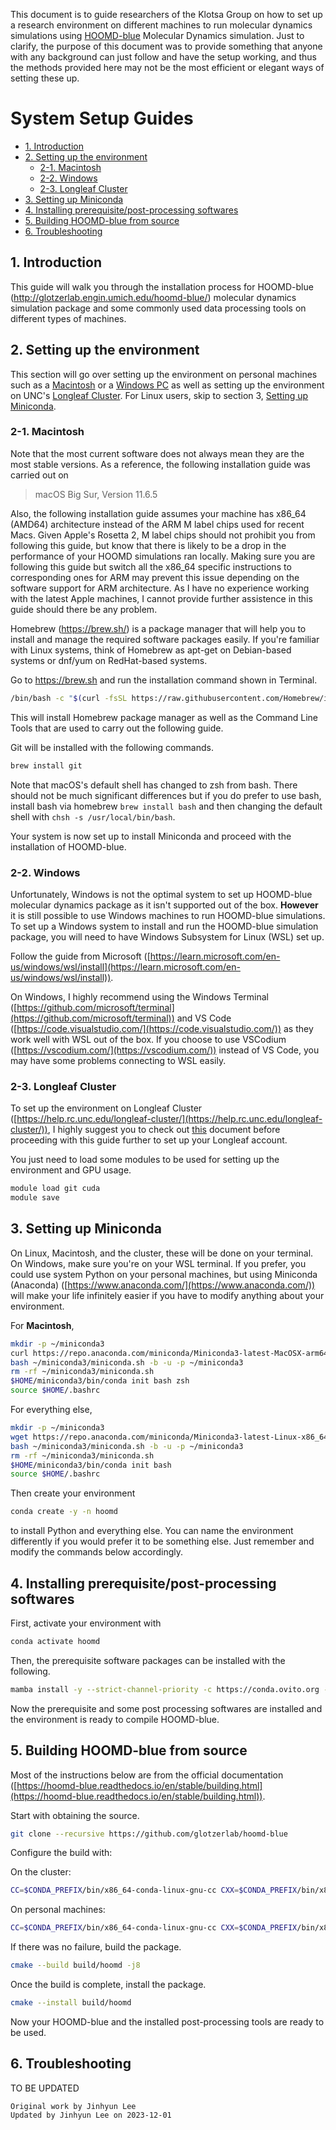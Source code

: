 This document is to guide researchers of the Klotsa Group on how to set up a research environment on different machines to run molecular dynamics simulations using [HOOMD-blue](http://glotzerlab.engin.umich.edu/hoomd-blue/) Molecular Dynamics simulation. Just to clarify, the purpose of this document was to provide something that anyone with any background can just follow and have the setup working, and thus the methods provided here may not be the most efficient or elegant ways of setting these up.

# System Setup Guides

- [1. Introduction](#1-introduction)
- [2. Setting up the environment](#2-setting-up-the-environment)
  - [2-1. Macintosh](#2-1-macintosh)
  - [2-2. Windows](#2-2-windows)
  - [2-3. Longleaf Cluster](#2-3-longleaf-cluster)
- [3. Setting up Miniconda](#3-setting-up-miniconda)
- [4. Installing prerequisite/post-processing softwares](#4-installing-prerequisitepost-processing-softwares)
- [5. Building HOOMD-blue from source](#5-building-hoomd-blue-from-source)
- [6. Troubleshooting](#6-troubleshooting)

## 1. Introduction

This guide will walk you through the installation process for HOOMD-blue (<http://glotzerlab.engin.umich.edu/hoomd-blue/>) molecular dynamics simulation package and some commonly used data processing tools on different types of machines.

## 2. Setting up the environment

This section will go over setting up the environment on personal machines such as a [Macintosh](#2-1-macintosh) or a [Windows PC](#2-2-windows) as well as setting up the environment on UNC's [Longleaf Cluster](#2-3-longleaf-cluster). For Linux users, skip to section 3, [Setting up Miniconda](#3-setting-up-Miniconda).

### 2-1. Macintosh

Note that the most current software does not always mean they are the most stable versions. As a reference, the following installation guide was carried out on
>macOS Big Sur, Version 11.6.5

Also, the following installation guide assumes your machine has x86_64 (AMD64) architecture instead of the ARM M label chips used for recent Macs. Given Apple's Rosetta 2, M label chips should not prohibit you from following this guide, but know that there is likely to be a drop in the performance of your HOOMD simulations ran locally. Making sure you are following this guide but switch all the x86_64 specific instructions to corresponding ones for ARM may prevent this issue depending on the software support for ARM architecture. As I have no experience working with the latest Apple machines, I cannot provide further assistence in this guide should there be any problem.

Homebrew (<https://brew.sh/>) is a package manager that will help you to install and manage the required software packages easily. If you're familiar with Linux systems, think of Homebrew as apt-get on Debian-based systems or dnf/yum on RedHat-based systems.

Go to <https://brew.sh> and run the installation command shown in Terminal.

```zsh
/bin/bash -c "$(curl -fsSL https://raw.githubusercontent.com/Homebrew/install/HEAD/install.sh)"
```

This will install Homebrew package manager as well as the Command Line Tools that are used to carry out the following guide.

Git will be installed with the following commands.

```zsh
brew install git
```

Note that macOS's default shell has changed to zsh from bash. There should not be much significant differences but if you do prefer to use bash, install bash via homebrew `brew install bash` and then changing the default shell with `chsh -s /usr/local/bin/bash`.

Your system is now set up to install Miniconda and proceed with the installation of HOOMD-blue.

### 2-2. Windows

Unfortunately, Windows is not the optimal system to set up HOOMD-blue molecular dynamics package as it isn't supported out of the box. **However** it is still possible to use Windows machines to run HOOMD-blue simulations. To set up a Windows system to install and run the HOOMD-blue simulation package, you will need to have Windows Subsystem for Linux (WSL) set up.

Follow the guide from Microsoft ([https://learn.microsoft.com/en-us/windows/wsl/install](https://learn.microsoft.com/en-us/windows/wsl/install)).

On Windows, I highly recommend using the Windows Terminal ([https://github.com/microsoft/terminal](https://github.com/microsoft/terminal)) and VS Code ([https://code.visualstudio.com/](https://code.visualstudio.com/)) as they work well with WSL out of the box. If you choose to use VSCodium ([https://vscodium.com/](https://vscodium.com/)) instead of VS Code, you may have some problems connecting to WSL easily.

### 2-3. Longleaf Cluster

To set up the environment on Longleaf Cluster ([https://help.rc.unc.edu/longleaf-cluster/](https://help.rc.unc.edu/longleaf-cluster/)), I highly suggest you to check out [this](../misc_guides/setting_up_supercomputer_account.md) document before proceeding with this guide further to set up your Longleaf account.

You just need to load some modules to be used for setting up the environment and GPU usage.
```bash
module load git cuda
module save
```

## 3. Setting up Miniconda

On Linux, Macintosh, and the cluster, these will be done on your terminal. On Windows, make sure you're on your WSL terminal. If you prefer, you could use system Python on your personal machines, but using Miniconda (Anaconda) ([https://www.anaconda.com/](https://www.anaconda.com/)) will make your life infinitely easier if you have to modify anything about your environment.

For **Macintosh**,
```bash
mkdir -p ~/miniconda3
curl https://repo.anaconda.com/miniconda/Miniconda3-latest-MacOSX-arm64.sh -o ~/miniconda3/miniconda.sh
bash ~/miniconda3/miniconda.sh -b -u -p ~/miniconda3
rm -rf ~/miniconda3/miniconda.sh
$HOME/miniconda3/bin/conda init bash zsh
source $HOME/.bashrc
```

For everything else,
```bash
mkdir -p ~/miniconda3
wget https://repo.anaconda.com/miniconda/Miniconda3-latest-Linux-x86_64.sh -O ~/miniconda3/miniconda.sh
bash ~/miniconda3/miniconda.sh -b -u -p ~/miniconda3
rm -rf ~/miniconda3/miniconda.sh
$HOME/miniconda3/bin/conda init bash
source $HOME/.bashrc
```

Then create your environment 
```bash
conda create -y -n hoomd
```

to install Python and everything else. You can name the environment differently if you would prefer it to be something else. Just remember and modify the commands below accordingly.

## 4. Installing prerequisite/post-processing softwares

First, activate your environment with 
```bash
conda activate hoomd
```

Then, the prerequisite software packages can be installed with the following.
```bash
mamba install -y --strict-channel-priority -c https://conda.ovito.org -c conda-forge c-compiler cxx-compiler git make cmake pybind11 eigen tbb tbb-devel python numpy matplotlib ovito freud gsd xvfbwrapper
```

Now the prerequisite and some post processing softwares are installed and the environment is ready to compile HOOMD-blue.

## 5. Building HOOMD-blue from source

Most of the instructions below are from the official documentation ([https://hoomd-blue.readthedocs.io/en/stable/building.html](https://hoomd-blue.readthedocs.io/en/stable/building.html)).

Start with obtaining the source.
```bash
git clone --recursive https://github.com/glotzerlab/hoomd-blue
```

Configure the build with:

On the cluster:
```bash
CC=$CONDA_PREFIX/bin/x86_64-conda-linux-gnu-cc CXX=$CONDA_PREFIX/bin/x86_64-conda-linux-gnu-c++ cmake -B build/hoomd -S hoomd-blue -DCMAKE_INSTALL_PREFIX=`python3 -c "import site; print(site.getsitepackages()[0])"` -DCMAKE_CXX_FLAGS=-march=native -DCMAKE_C_FLAGS=-march=native -DENABLE_GPU=ON -DENABLE_TBB=ON
```

On personal machines:
```bash
CC=$CONDA_PREFIX/bin/x86_64-conda-linux-gnu-cc CXX=$CONDA_PREFIX/bin/x86_64-conda-linux-gnu-c++ cmake -B build/hoomd -S hoomd-blue -DCMAKE_INSTALL_PREFIX=`python3 -c "import site; print(site.getsitepackages()[0])"` -DCMAKE_CXX_FLAGS=-march=native -DCMAKE_C_FLAGS=-march=native -DENABLE_TBB=ON
```

If there was no failure, build the package.
```bash
cmake --build build/hoomd -j8
```

Once the build is complete, install the package.
```bash
cmake --install build/hoomd
```

Now your HOOMD-blue and the installed post-processing tools are ready to be used.

## 6. Troubleshooting
TO BE UPDATED

```
Original work by Jinhyun Lee
Updated by Jinhyun Lee on 2023-12-01
```